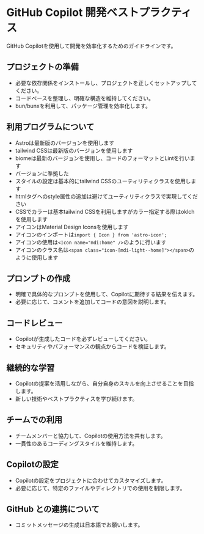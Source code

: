 # GitHub Copilot 開発ベストプラクティス

GitHub Copilotを使用して開発を効率化するためのガイドラインです。

## プロジェクトの準備

- 必要な依存関係をインストールし、プロジェクトを正しくセットアップしてください。
- コードベースを整理し、明確な構造を維持してください。
- bun/bunxを利用して、パッケージ管理を効率化します。

## 利用プログラムについて

- Astroは最新版のバージョンを使用します
- tailwind CSSは最新版のバージョンを使用します
- biomeは最新のバージョンを使用し、コードのフォーマットとLintを行います
- バージョンに準拠した
- スタイルの設定は基本的にtailwind CSSのユーティリティクラスを使用します
- htmlタグへのstyle属性の追加は避けてユーティリティクラスで実現してください
- CSSでカラーは基本tailwind CSSを利用しますがカラー指定する際はoklchを使用します
- アイコンはMaterial Design Iconsを使用します
- アイコンのインポートは`import { Icon } from 'astro-icon';`
- アイコンの使用は`<Icon name="mdi:home" />`のように行います
- アイコンのクラス名は`<span class="icon-[mdi-light--home]"></span>`のように使用します

## プロンプトの作成

- 明確で具体的なプロンプトを使用して、Copilotに期待する結果を伝えます。
- 必要に応じて、コメントを追加してコードの意図を説明します。

## コードレビュー

- Copilotが生成したコードを必ずレビューしてください。
- セキュリティやパフォーマンスの観点からコードを検証します。

## 継続的な学習

- Copilotの提案を活用しながら、自分自身のスキルを向上させることを目指します。
- 新しい技術やベストプラクティスを学び続けます。

## チームでの利用

- チームメンバーと協力して、Copilotの使用方法を共有します。
- 一貫性のあるコーディングスタイルを維持します。

## Copilotの設定

- Copilotの設定をプロジェクトに合わせてカスタマイズします。
- 必要に応じて、特定のファイルやディレクトリでの使用を制限します。

## GitHub との連携について

- コミットメッセージの生成は日本語でお願いします。
